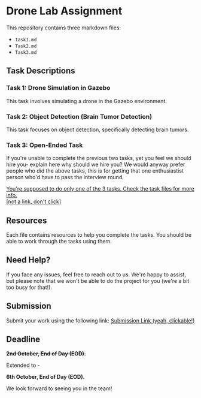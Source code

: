 # Drone Lab Assignment

This repository contains three markdown files:

- `Task1.md`
- `Task2.md`
- `Task3.md`

## Task Descriptions

### Task 1: Drone Simulation in Gazebo
This task involves simulating a drone in the Gazebo environment.

### Task 2: Object Detection (Brain Tumor Detection)
This task focuses on object detection, specifically detecting brain tumors.

### Task 3: Open-Ended Task
If you're unable to complete the previous two tasks, yet you feel we should hire you- explain here why should we hire you?
We would anyway prefer people who did the above tasks, this is for getting that one enthusiastist person who'd have to pass the interview round.

[You're supposed to do only one of the 3 tasks. Check the task files for more info.  
[not a link, don't click]](#)

## Resources

Each file contains resources to help you complete the tasks. You should be able to work through the tasks using them.

## Need Help?

If you face any issues, feel free to reach out to us. We're happy to assist, but please note that we won't be able to do the project for you (we're a bit too busy for that!).

## Submission

Submit your work using the following link: [Submission Link (yeah, clickable!)](https://forms.gle/qtntK5twTcYwK52aA)

## Deadline

~~**2nd October, End of Day (EOD).**~~

Extended to - 

**6th October, End of Day (EOD).**

We look forward to seeing you in the team!
